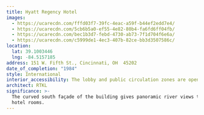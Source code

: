 ```yaml
---
title: Hyatt Regency Hotel
images:
  - https://ucarecdn.com/fffd03f7-39fc-4eac-a59f-b44ef2edd7e4/
  - https://ucarecdn.com/5cb6b5a0-ef55-4e82-80b4-fa6fd6ff04fb/
  - https://ucarecdn.com/bec1b3d7-febd-4730-ab73-7f1d704f6e6a/
  - https://ucarecdn.com/c5999de1-4ec3-407b-82ce-bb3d3507586c/
location:
  lat: 39.1003446
  lng: -84.5157185
address: 151 W. Fifth St., Cincinnati, OH  45202
date_of_completion: "1984"
style: International
interior_accessibility: The lobby and public circulation zones are open the the public.
architect: RTKL
significance: >-
  The curved south façade of the building gives panoramic river views to more
  hotel rooms.
---
```

